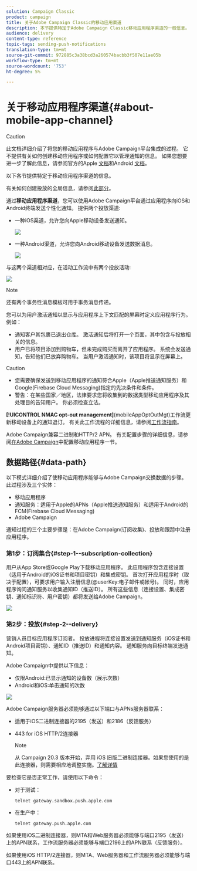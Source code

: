 ```yaml
---
solution: Campaign Classic
product: campaign
title: 关于Adobe Campaign Classic的移动应用渠道
description: 本节提供特定于Adobe Campaign Classic移动应用程序渠道的一般信息。
audience: delivery
content-type: reference
topic-tags: sending-push-notifications
translation-type: tm+mt
source-git-commit: 972885c3a38bcd3a260574bacbb3f507e11ae05b
workflow-type: tm+mt
source-wordcount: '753'
ht-degree: 5%

---
```



# 关于移动应用程序渠道{#about-mobile-app-channel}

>[!CAUTION]
>
>此文档详细介绍了将您的移动应用程序与Adobe Campaign平台集成的过程。 它不提供有关如何创建移动应用程序或如何配置它以管理通知的信息。 如果您想要进一步了解此信息，请参阅官方的Apple [文档](https://developer.apple.com/)和Android [文档](https://developer.android.com/index.html)。

以下各节提供特定于移动应用程序渠道的信息。

有关如何创建投放的全局信息，请参阅[此部分](../../delivery/using/steps-about-delivery-creation-steps.md)。

通过&#x200B;**移动应用程序渠道**，您可以使用Adobe Campaign平台通过应用程序向iOS和Android终端发送个性化通知。 提供两个投放渠道:

* 一种iOS渠道，允许您向Apple移动设备发送通知。

   ![](assets/nmac_intro_2.png)

* 一种Android渠道，允许您向Android移动设备发送数据消息。

   ![](assets/nmac_intro_1.png)

与这两个渠道相对应，在活动工作流中有两个投放活动:

![](assets/nmac_intro_3.png)

>[!NOTE]
>
>还有两个事务性消息模板可用于事务消息传递。

您可以为用户激活通知以显示与应用程序上下文匹配的屏幕时定义应用程序行为。 例如：

* 通知客户其包裹已退出仓库。 激活通知后将打开一个页面，其中包含与投放相关的信息。
* 用户已将项目添加到购物车，但未完成购买而离开了应用程序。 系统会发送通知，告知他们已放弃购物车。 当用户激活通知时，该项目将显示在屏幕上。

>[!CAUTION]
>
>* 您需要确保发送到移动应用程序的通知符合Apple（Apple推送通知服务）和Google(Firebase Cloud Messaging)指定的先决条件和条件。
>* 警告：在某些国家／地区，法律要求您将收集到的数据类型移动应用程序及其处理目的告知用户。 你必须检查立法。


**[!UICONTROL NMAC opt-out management]**(mobileAppOptOutMgt)工作流更新移动设备上的通知退订。 有关此工作流程的详细信息，请参阅[工作流指南](../../workflow/using/mobile-app-channel.md)。

Adobe Campaign兼容二进制和HTTP/2 APN。 有关配置步骤的详细信息，请参阅[在Adobe Campaign](../../delivery/using/configuring-the-mobile-application.md)中配置移动应用程序一节。

## 数据路径{#data-path}

以下模式详细介绍了使移动应用程序能够与Adobe Campaign交换数据的步骤。 此过程涉及三个实体：

* 移动应用程序
* 通知服务：适用于Apple的APNs（Apple推送通知服务）和适用于Android的FCM(Firebase Cloud Messaging)
* Adobe Campaign

通知过程的三个主要步骤是：在Adobe Campaign(订阅收集)、投放和跟踪中注册应用程序。

### 第1步：订阅集合{#step-1--subscription-collection}

用户从App Store或Google Play下载移动应用程序。 此应用程序包含连接设置（适用于Android的iOS证书和项目密钥）和集成密钥。 首次打开应用程序时（取决于配置），可要求用户输入注册信息(@userKey:电子邮件或帐号)。 同时，应用程序询问通知服务以收集通知ID（推送ID）。 所有这些信息（连接设置、集成密钥、通知标识符、用户密钥）都将发送给Adobe Campaign。

![](assets/nmac_register_view.png)

### 第2步：投放{#step-2--delivery}

营销人员目标应用程序订阅者。 投放进程将连接设置发送到通知服务（iOS证书和Android项目密钥）、通知ID（推送ID）和通知内容。 通知服务向目标终端发送通知。

Adobe Campaign中提供以下信息：

* 仅限Android:已显示通知的设备数（展示次数）
* Android和iOS:单击通知的次数

![](assets/nmac_delivery_view.png)

Adobe Campaign服务器必须能够通过以下端口与APNs服务器联系：

* 适用于iOS二进制连接器的2195（发送）和2186（反馈服务）
* 443 for iOS HTTP/2连接器

   >[!NOTE]
   >
   > 从 Campaign 20.3 版本开始，弃用 iOS 旧版二进制连接器。如果您使用的是此连接器，则需要相应地调整实施。[了解详情](https://helpx.adobe.com/cn/campaign/kb/migrate-to-apns-http2.html)

要检查它是否正常工作，请使用以下命令：

* 对于测试：

   ```
   telnet gateway.sandbox.push.apple.com
   ```

* 在生产中：

   ```
   telnet gateway.push.apple.com
   ```

如果使用iOS二进制连接器，则MTA和Web服务器必须能够与端口2195（发送）上的APN联系，工作流服务器必须能够与端口2196上的APN联系（反馈服务）。

如果使用iOS HTTP/2连接器，则MTA、Web服务器和工作流服务器必须能够与端口443上的APN联系。

